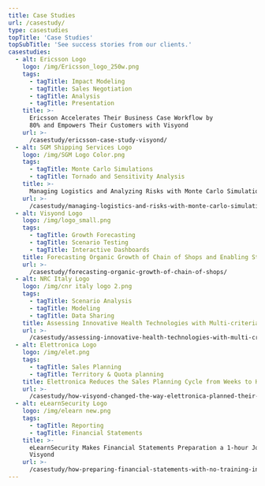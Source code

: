```yaml
---
title: Case Studies
url: /casestudy/
type: casestudies
topTitle: 'Case Studies'
topSubTitle: 'See success stories from our clients.'
casestudies:
  - alt: Ericsson Logo
    logo: /img/Ericsson_logo_250w.png
    tags:
      - tagTitle: Impact Modeling
      - tagTitle: Sales Negotiation
      - tagTitle: Analysis
      - tagTitle: Presentation
    title: >-
      Ericsson Accelerates Their Business Case Workflow by
      80% and Empowers Their Customers with Visyond
    url: >-
      /casestudy/ericsson-case-study-visyond/
  - alt: SGM Shipping Services Logo
    logo: /img/SGM Logo Color.png  
    tags:
      - tagTitle: Monte Carlo Simulations
      - tagTitle: Tornado and Sensitivity Analysis      
    title: >-
      Managing Logistics and Analyzing Risks with Monte Carlo Simulations
    url: >-
      /casestudy/managing-logistics-and-risks-with-monte-carlo-simulations-sgm-shipping-services/
  - alt: Visyond Logo
    logo: /img/logo_small.png
    tags:
      - tagTitle: Growth Forecasting
      - tagTitle: Scenario Testing
      - tagTitle: Interactive Dashboards     
    title: Forecasting Organic Growth of Chain of Shops and Enabling Stakeholders to Independently Test Scenarios
    url: >-
      /casestudy/forecasting-organic-growth-of-chain-of-shops/
  - alt: NRC Italy Logo
    logo: /img/cnr italy logo 2.png
    tags:
      - tagTitle: Scenario Analysis
      - tagTitle: Modeling
      - tagTitle: Data Sharing   
    title: Assessing Innovative Health Technologies with Multi-criteria Decision Analysis
    url: >-
      /casestudy/assessing-innovative-health-technologies-with-multi-criteria-decision-analysis/
  - alt: Elettronica Logo
    logo: /img/elet.png
    tags:
      - tagTitle: Sales Planning
      - tagTitle: Territory & Quota planning
    title: Elettronica Reduces the Sales Planning Cycle from Weeks to Hours
    url: >-
      /casestudy/how-visyond-changed-the-way-elettronica-planned-their-sales-and-shortened-the-process-from-weeks-to-hours/
  - alt: eLearnSecurity Logo
    logo: /img/elearn new.png
    tags:
      - tagTitle: Reporting
      - tagTitle: Financial Statements
    title: >-
      eLearnSecurity Makes Financial Statements Preparation a 1-hour Job with
      Visyond
    url: >-
      /casestudy/how-preparing-financial-statements-with-no-training-in-finance-became-a-1-hour-job/
---
```


